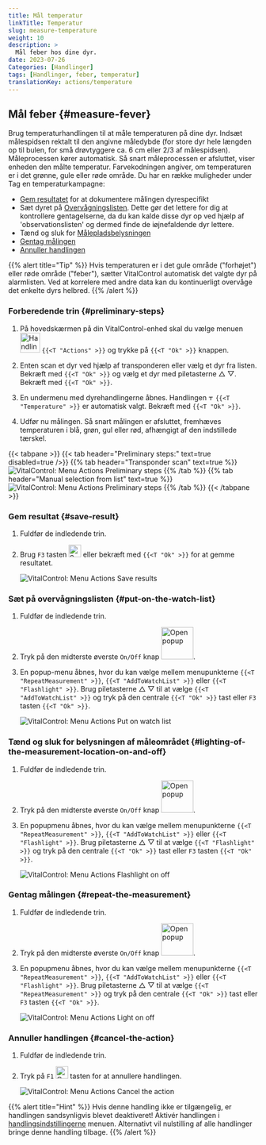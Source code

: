 ```yaml
---
title: Mål temperatur
linkTitle: Temperatur
slug: measure-temperature
weight: 10
description: >
  Mål feber hos dine dyr.
date: 2023-07-26
Categories: [Handlinger]
tags: [Handlinger, feber, temperatur]
translationKey: actions/temperature
---
```


## Mål feber {#measure-fever}

Brug temperaturhandlingen til at måle temperaturen på dine dyr. Indsæt målespidsen rektalt til den angivne måledybde (for store dyr hele længden op til bulen, for små drøvtyggere ca. 6 cm eller 2/3 af målespidsen). Måleprocessen kører automatisk. Så snart måleprocessen er afsluttet, viser enheden den målte temperatur. Farvekodningen angiver, om temperaturen er i det grønne, gule eller røde område. Du har en række muligheder under Tag en temperaturkampagne:

- [Gem resultatet](#save-result) for at dokumentere målingen dyrespecifikt
- Sæt dyret på [Overvågningslisten](#put-on-the-watch-list). Dette gør det lettere for dig at kontrollere gentagelserne, da du kan kalde disse dyr op ved hjælp af 'observationslisten' og dermed finde de iøjnefaldende dyr lettere.
- Tænd og sluk for [Målepladsbelysningen](#lighting-of-the-measurement-location-on-and-off)
- [Gentag målingen](#repeat-the-measurement)
- [Annuller handlingen](#cancel-the-action)

{{% alert title="Tip" %}}
Hvis temperaturen er i det gule område ("forhøjet") eller røde område ("feber"), sætter VitalControl automatisk det valgte dyr på alarmlisten. Ved at korrelere med andre data kan du kontinuerligt overvåge det enkelte dyrs helbred.
{{% /alert %}}

### Forberedende trin {#preliminary-steps}

1. På hovedskærmen på din VitalControl-enhed skal du vælge menuen &nbsp;<img src="/icons/actions.svg" width="40" align="bottom" alt="Handlinger" /> `{{<T "Actions" >}}` og trykke på `{{<T "Ok" >}}` knappen.

2. Enten scan et dyr ved hjælp af transponderen eller vælg et dyr fra listen. Bekræft med `{{<T "Ok" >}}` og vælg et dyr med piletasterne △ ▽. Bekræft med `{{<T "Ok" >}}`.


3. En undermenu med dyrehandlingerne åbnes. Handlingen <img src="/icons/actions/temperature.svg" width="10" align="bottom" alt="Temperature" /> `{{<T "Temperature" >}}` er automatisk valgt. Bekræft med `{{<T "Ok" >}}`.

4. Udfør nu målingen. Så snart målingen er afsluttet, fremhæves temperaturen i blå, grøn, gul eller rød, afhængigt af den indstillede tærskel.

{{< tabpane >}}
{{< tab header="Preliminary steps:" text=true disabled=true />}}
{{% tab header="Transponder scan" text=true %}}
![VitalControl: Menu Actions Preliminary steps](../images/firststeps-scan.png "Preliminary steps")
{{% /tab %}}
{{% tab header="Manual selection from list" text=true %}}
![VitalControl: Menu Actions Preliminary steps](../images/firststeps.png "Preliminary steps")
{{% /tab %}}
{{< /tabpane >}}

### Gem resultat {#save-result}

1. Fuldfør de indledende trin.

2. Brug `F3` tasten <img src="/icons/footer/save.svg" width="25" align="bottom" alt="Save" /> eller bekræft med `{{<T "Ok" >}}` for at gemme resultatet.

    ![VitalControl: Menu Actions Save results](../images/saveresults.png "Save results")

### Sæt på overvågningslisten {#put-on-the-watch-list}

1. Fuldfør de indledende trin.

2. Tryk på den midterste øverste `On/Off` knap <img src="/icons/footer/repeat_add_to_watch.svg" width="65" align="bottom" alt="Open popup" />.

3. En popup-menu åbnes, hvor du kan vælge mellem menupunkterne `{{<T "RepeatMeasurement" >}}`, `{{<T "AddToWatchList" >}}` eller `{{<T "Flashlight" >}}`. Brug piletasterne △ ▽ til at vælge `{{<T "AddToWatchList" >}}` og tryk på den centrale `{{<T "Ok" >}}` tast eller `F3` tasten `{{<T "Ok" >}}`.

    ![VitalControl: Menu Actions Put on watch list](../images/watchlist.png "Put on watch list")

### Tænd og sluk for belysningen af måleområdet {#lighting-of-the-measurement-location-on-and-off}

1. Fuldfør de indledende trin.

2. Tryk på den midterste øverste `On/Off` knap <img src="/icons/footer/repeat_add_to_watch.svg" width="65" align="bottom" alt="Open popup" />.


3. En popupmenu åbnes, hvor du kan vælge mellem menupunkterne `{{<T "RepeatMeasurement" >}}`, `{{<T "AddToWatchList" >}}` eller `{{<T "Flashlight" >}}`. Brug piletasterne △ ▽ til at vælge `{{<T "Flashlight" >}}` og tryk på den centrale `{{<T "Ok" >}}` tast eller `F3` tasten `{{<T "Ok" >}}`.

    ![VitalControl: Menu Actions Flashlight on off](../images/light.png "Flashlight on off")

### Gentag målingen {#repeat-the-measurement}

1. Fuldfør de indledende trin.

2. Tryk på den midterste øverste `On/Off` knap <img src="/icons/footer/repeat_add_to_watch.svg" width="65" align="bottom" alt="Open popup" />.

3. En popupmenu åbnes, hvor du kan vælge mellem menupunkterne `{{<T "RepeatMeasurement" >}}`, `{{<T "AddToWatchList" >}}` eller `{{<T "Flashlight" >}}`. Brug piletasterne △ ▽ til at vælge `{{<T "RepeatMeasurement" >}}` og tryk på den centrale `{{<T "Ok" >}}` tast eller `F3` tasten `{{<T "Ok" >}}`.

    ![VitalControl: Menu Actions Light on off](../images/repeat.png "Light on off")

### Annuller handlingen {#cancel-the-action}

1. Fuldfør de indledende trin.

2. Tryk på `F1` <img src="/icons/footer/cancel.svg" width="25" align="bottom" alt="Cancel" /> tasten for at annullere handlingen.

    ![VitalControl: Menu Actions Cancel the action](../images/saveresults.png "Cancel the action")

{{% alert title="Hint" %}}
Hvis denne handling ikke er tilgængelig, er handlingen sandsynligvis blevet deaktiveret! Aktivér handlingen i [handlingsindstillingerne](../setting/) menuen. Alternativt vil nulstilling af alle handlinger bringe denne handling tilbage.
{{% /alert %}}
